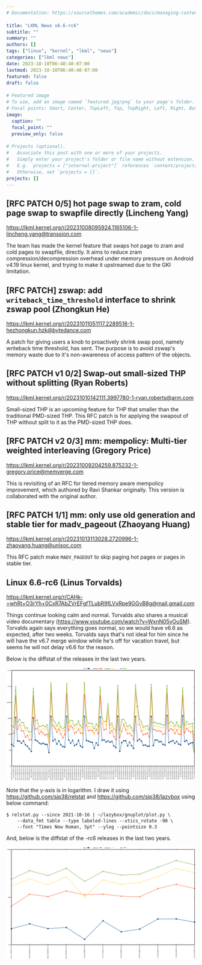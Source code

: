 ```yaml
---
# Documentation: https://sourcethemes.com/academic/docs/managing-content/

title: "LKML News v6.6-rc6"
subtitle: ""
summary: ""
authors: []
tags: ["linux", "kernel", "lkml", "news"]
categories: ["lkml news"]
date: 2023-10-10T06:40:48-07:00
lastmod: 2023-10-10T06:40:48-07:00
featured: false
draft: false

# Featured image
# To use, add an image named `featured.jpg/png` to your page's folder.
# Focal points: Smart, Center, TopLeft, Top, TopRight, Left, Right, BottomLeft, Bottom, BottomRight.
image:
  caption: ""
  focal_point: ""
  preview_only: false

# Projects (optional).
#   Associate this post with one or more of your projects.
#   Simply enter your project's folder or file name without extension.
#   E.g. `projects = ["internal-project"]` references `content/project/deep-learning/index.md`.
#   Otherwise, set `projects = []`.
projects: []
---
```


[RFC PATCH 0/5] hot page swap to zram, cold page swap to swapfile directly (Lincheng Yang)
------------------------------------------------------------------------------------------

https://lkml.kernel.org/r/20231008095924.1165106-1-lincheng.yang@transsion.com

The team has made the kernel feature that swaps hot page to zram and cold pages
to swapfile, directly.  It aims to reduce zram compression/decompression
overhead under memory pressure on Android v4.19 linux kernel, and trying to
make it upstreamed due to the GKI limitation.


[RFC PATCH] zswap: add `writeback_time_threshold` interface to shrink zswap pool (Zhongkun He)
----------------------------------------------------------------------------------------------

https://lkml.kernel.org/r/20231011051117.2289518-1-hezhongkun.hzk@bytedance.com

A patch for giving users a knob to proactively shrink swap pool, namely
writeback time threshold, has sent.  The purpose is to avoid zswap's memory
waste due to it's non-awareness of access pattern of the objects.


[RFC PATCH v1 0/2] Swap-out small-sized THP without splitting (Ryan Roberts)
----------------------------------------------------------------------------

https://lkml.kernel.org/r/20231010142111.3997780-1-ryan.roberts@arm.com

Small-sized THP is an upcoming feature for THP that smaller than the
traditional PMD-sized THP.  This RFC patch is for applying the swapout of THP
without split to it as the PMD-sized THP does.


[RFC PATCH v2 0/3] mm: mempolicy: Multi-tier weighted interleaving (Gregory Price)
----------------------------------------------------------------------------------

https://lkml.kernel.org/r/20231009204259.875232-1-gregory.price@memverge.com

This is revisiting of an RFC for tiered memory aware mempolicy improvement,
which authored by Ravi Shankar originally.  This version is collaborated with
the original author.


[RFC PATCH 1/1] mm: only use old generation and stable tier for madv_pageout (Zhaoyang Huang)
---------------------------------------------------------------------------------------------

https://lkml.kernel.org/r/20231013113028.2720996-1-zhaoyang.huang@unisoc.com

This RFC patch make `MADV_PAGEOUT` to skip paging hot pages or pages in stable
tier.


Linux 6.6-rc6 (Linus Torvalds)
------------------------------

https://lkml.kernel.org/r/CAHk-=whRt+O3rYh+0CxR7AbZVrEFgfTLubR9fLVxRpe9GGvB8g@mail.gmail.com

Things continue looking calm and normal.  Torvalds also shares a musical video
documentary (https://www.youtube.com/watch?v=WxnN05vOuSM).  Torvalds again says
everything goes normal, so we would have v6.6 as expected, after two weeks.
Torvalds says that's not ideal for him since he will have the v6.7 merge window
while he's off for vacation travel, but seems he will not delay v6.6 for the
reason.

Below is the diffstat of the releases in the last two years.

![Kernel release stat](/img/kernel_release_stat/v5.15-rc7..v6.6-rc6.png)

Note that the y-axis is in logarithm.  I draw it using
https://github.com/sjp38/relstat and https://github.com/sjp38/lazybox using
below command:

    $ relstat.py --since 2021-10-16 | ~/lazybox/gnuplot/plot.py \
	    --data_fmt table --type labeled-lines --xtics_rotate -90 \
	    --font "Times New Roman, 5pt" --ylog --pointsize 0.3


And, below is the diffstat of the -rc6 releases in the last two years.

![rc6 release stat](/img/kernel_release_stat/v6.6-rc6-only.png)
